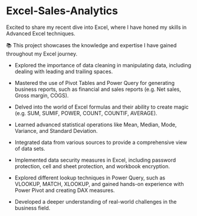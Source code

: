 # Excel-Sales-Analytics
Excited to share my recent dive into Excel, where I have honed my skills in Advanced Excel techniques.

📚 This project showcases the knowledge and expertise I have gained throughout my Excel journey.

* Explored the importance of data cleaning in manipulating data, including dealing with leading and trailing spaces.

* Mastered the use of Pivot Tables and Power Query for generating business reports, such as financial and sales reports (e.g. Net sales, Gross margin, COGS).

* Delved into the world of Excel formulas and their ability to create magic (e.g. SUM, SUMIF, POWER, COUNT, COUNTIF, AVERAGE).

* Learned advanced statistical operations like Mean, Median, Mode, Variance, and Standard Deviation.

* Integrated data from various sources to provide a comprehensive view of data sets.

* Implemented data security measures in Excel, including password protection, cell and sheet protection, and workbook encryption.

* Explored different lookup techniques in Power Query, such as VLOOKUP, MATCH, XLOOKUP, and gained hands-on experience with Power Pivot and creating DAX measures.

* Developed a deeper understanding of real-world challenges in the business field.
